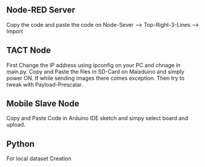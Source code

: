 ## Node-RED Server
Copy the code and paste the code on Node-Sever --> Top-Right-3-Lines --> Import

## TACT Node
First Change the IP address using ipconfig on your PC and chnage in main.py. Copy and Paste the files in SD-Card on Maixduino and simply power ON. 
If while sending images there comes exception. Then try to tweak with Payload-Prescalar.

## Mobile Slave Node
Copy and Paste Code in Arduino IDE sketch and simpy select board and upload.

## Python
For local dataset Creation
